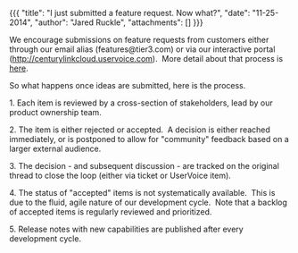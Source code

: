 {{{
  "title": "I just submitted a feature request.  Now what?",
  "date": "11-25-2014",
  "author": "Jared Ruckle",
  "attachments": []
}}}

<p>We encourage submissions on feature requests from customers either through our email alias (features@tier3.com) or via our interactive portal (<a href="http://centurylinkcloud.uservoice.com/">http://centurylinkcloud.uservoice.com</a>). &nbsp;More detail
  about that process is <a href="https://t3n.zendesk.com/entries/21699874-How-do-I-submit-a-feature-request-" target="_blank">here</a>.</p>
<p>So what happens once ideas are submitted, here is the process.</p>
<p>1. Each item is reviewed by a cross-section of stakeholders, lead by our product ownership team.</p>
<p>2. The item is either rejected or accepted. &nbsp;A decision is either reached immediately, or is postponed to allow for "community" feedback based on a larger external audience.</p>
<p>3. The decision - and subsequent discussion - are tracked on the original thread to close the loop (either via ticket or UserVoice item).</p>
<p>4. The status of "accepted" items is not systematically available. &nbsp;This is due to the fluid, agile nature of our development cycle. &nbsp;Note that a backlog of accepted items is regularly reviewed and prioritized.</p>
<p>5. Release notes with new capabilities are published after every development cycle.</p>
<p>&nbsp;</p>
<p>&nbsp;</p>